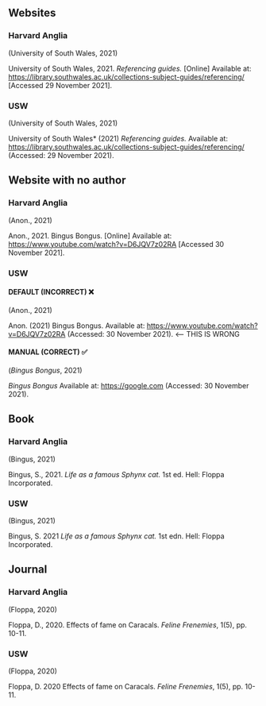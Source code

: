 ## Websites
### Harvard Anglia

(University of South Wales, 2021)

University of South Wales, 2021. *Referencing guides.* [Online] 
Available at: https://library.southwales.ac.uk/collections-subject-guides/referencing/
[Accessed 29 November 2021].

### USW

(University of South Wales, 2021)

University of South Wales* (2021) *Referencing guides.* Available at: https://library.southwales.ac.uk/collections-subject-guides/referencing/ (Accessed: 29 November 2021).

## Website with no author

### Harvard Anglia

(Anon., 2021)

Anon., 2021. Bingus Bongus. [Online] 
Available at: https://www.youtube.com/watch?v=D6JQV7z02RA
[Accessed 30 November 2021].

### USW

#### DEFAULT (INCORRECT) ❌
(Anon., 2021)

Anon. (2021) Bingus Bongus. Available at: https://www.youtube.com/watch?v=D6JQV7z02RA (Accessed: 30 November 2021). <-- THIS IS WRONG

#### MANUAL (CORRECT) ✅
(*Bingus Bongus*, 2021)

*Bingus Bongus* Available at: https://google.com (Accessed: 30 November 2021).




## Book
### Harvard Anglia

(Bingus, 2021)

Bingus, S., 2021. *Life as a famous Sphynx cat.* 1st ed. Hell: Floppa Incorporated.

### USW

(Bingus, 2021)

Bingus, S. 2021 *Life as a famous Sphynx cat.* 1st edn. Hell: Floppa Incorporated.

## Journal
### Harvard Anglia

(Floppa, 2020)

Floppa, D., 2020. Effects of fame on Caracals. *Feline Frenemies*, 1(5), pp. 10-11.

### USW

(Floppa, 2020)

Floppa, D. 2020 Effects of fame on Caracals. *Feline Frenemies*, 1(5), pp. 10-11.
